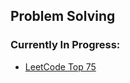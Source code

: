 ## Problem Solving
### Currently In Progress:
- [LeetCode Top 75](/problem_solving/leetcode_top75/LC%20TOP%2075.md)